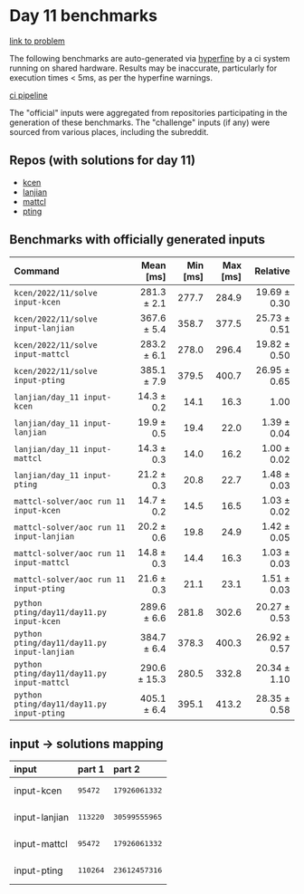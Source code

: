 # Day 11 benchmarks

[link to problem](http://adventofcode.com/2022/day/11)

The following benchmarks are auto-generated via [hyperfine](https://github.com/sharkdp/hyperfine) by a ci system running on shared hardware. Results may be inaccurate, particularly for execution times < 5ms, as per the hyperfine warnings.

[ci pipeline](http://ci.papercode.net:8080/teams/aoc2022/pipelines/aoc-compare-2022)

The "official" inputs were aggregated from repositories participating in the generation of these benchmarks. The "challenge" inputs (if any) were sourced from various places, including the subreddit.

## Repos (with solutions for day 11)


- [kcen](https://github.com/kcen/AdventOfCode)
- [lanjian](https://github.com/LanJian/aoc-2022)
- [mattcl](https://github.com/mattcl/aoc2022)
- [pting](https://github.com/pting/aoc2022)

## Benchmarks with officially generated inputs
| Command | Mean [ms] | Min [ms] | Max [ms] | Relative |
|:---|---:|---:|---:|---:|
| `kcen/2022/11/solve input-kcen` | 281.3 ± 2.1 | 277.7 | 284.9 | 19.69 ± 0.30 |
| `kcen/2022/11/solve input-lanjian` | 367.6 ± 5.4 | 358.7 | 377.5 | 25.73 ± 0.51 |
| `kcen/2022/11/solve input-mattcl` | 283.2 ± 6.1 | 278.0 | 296.4 | 19.82 ± 0.50 |
| `kcen/2022/11/solve input-pting` | 385.1 ± 7.9 | 379.5 | 400.7 | 26.95 ± 0.65 |
| `lanjian/day_11 input-kcen` | 14.3 ± 0.2 | 14.1 | 16.3 | 1.00 |
| `lanjian/day_11 input-lanjian` | 19.9 ± 0.5 | 19.4 | 22.0 | 1.39 ± 0.04 |
| `lanjian/day_11 input-mattcl` | 14.3 ± 0.3 | 14.0 | 16.2 | 1.00 ± 0.02 |
| `lanjian/day_11 input-pting` | 21.2 ± 0.3 | 20.8 | 22.7 | 1.48 ± 0.03 |
| `mattcl-solver/aoc run 11 input-kcen` | 14.7 ± 0.2 | 14.5 | 16.5 | 1.03 ± 0.02 |
| `mattcl-solver/aoc run 11 input-lanjian` | 20.2 ± 0.6 | 19.8 | 24.9 | 1.42 ± 0.05 |
| `mattcl-solver/aoc run 11 input-mattcl` | 14.8 ± 0.3 | 14.4 | 16.3 | 1.03 ± 0.03 |
| `mattcl-solver/aoc run 11 input-pting` | 21.6 ± 0.3 | 21.1 | 23.1 | 1.51 ± 0.03 |
| `python pting/day11/day11.py input-kcen` | 289.6 ± 6.6 | 281.8 | 302.6 | 20.27 ± 0.53 |
| `python pting/day11/day11.py input-lanjian` | 384.7 ± 6.4 | 378.3 | 400.3 | 26.92 ± 0.57 |
| `python pting/day11/day11.py input-mattcl` | 290.6 ± 15.3 | 280.5 | 332.8 | 20.34 ± 1.10 |
| `python pting/day11/day11.py input-pting` | 405.1 ± 6.4 | 395.1 | 413.2 | 28.35 ± 0.58 |

## input -> solutions mapping
|input|part 1|part 2|
|:---|:---|:---|
|input-kcen|<pre>95472</pre>|<pre>17926061332</pre>|
|input-lanjian|<pre>113220</pre>|<pre>30599555965</pre>|
|input-mattcl|<pre>95472</pre>|<pre>17926061332</pre>|
|input-pting|<pre>110264</pre>|<pre>23612457316</pre>|
